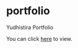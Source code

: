 # portfolio

Yudhistira Portfolio

You can click [here](https://kudismetal.github.io/portfolio/ "Yudhistira Putra Nugraha") to view.
